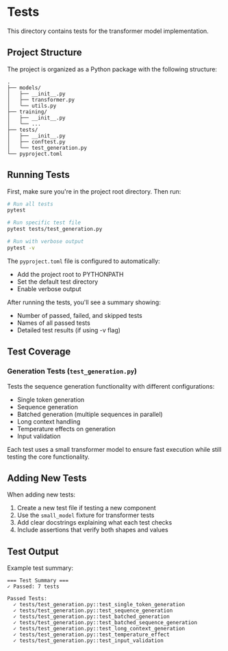 # Tests

This directory contains tests for the transformer model implementation.

## Project Structure

The project is organized as a Python package with the following structure:
```
.
├── models/
│   ├── __init__.py
│   ├── transformer.py
│   └── utils.py
├── training/
│   ├── __init__.py
│   └── ...
├── tests/
│   ├── __init__.py
│   ├── conftest.py
│   └── test_generation.py
└── pyproject.toml
```

## Running Tests

First, make sure you're in the project root directory. Then run:

```bash
# Run all tests
pytest

# Run specific test file
pytest tests/test_generation.py

# Run with verbose output
pytest -v
```

The `pyproject.toml` file is configured to automatically:
- Add the project root to PYTHONPATH
- Set the default test directory
- Enable verbose output

After running the tests, you'll see a summary showing:
- Number of passed, failed, and skipped tests
- Names of all passed tests
- Detailed test results (if using -v flag)

## Test Coverage

### Generation Tests (`test_generation.py`)

Tests the sequence generation functionality with different configurations:

- Single token generation
- Sequence generation
- Batched generation (multiple sequences in parallel)
- Long context handling
- Temperature effects on generation
- Input validation

Each test uses a small transformer model to ensure fast execution while still testing the core functionality.

## Adding New Tests

When adding new tests:
1. Create a new test file if testing a new component
2. Use the `small_model` fixture for transformer tests
3. Add clear docstrings explaining what each test checks
4. Include assertions that verify both shapes and values

## Test Output

Example test summary:
```
=== Test Summary ===
✓ Passed: 7 tests

Passed Tests:
  ✓ tests/test_generation.py::test_single_token_generation
  ✓ tests/test_generation.py::test_sequence_generation
  ✓ tests/test_generation.py::test_batched_generation
  ✓ tests/test_generation.py::test_batched_sequence_generation
  ✓ tests/test_generation.py::test_long_context_generation
  ✓ tests/test_generation.py::test_temperature_effect
  ✓ tests/test_generation.py::test_input_validation 